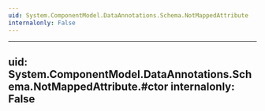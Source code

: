 ```yaml
---
uid: System.ComponentModel.DataAnnotations.Schema.NotMappedAttribute
internalonly: False
---
```


---
uid: System.ComponentModel.DataAnnotations.Schema.NotMappedAttribute.#ctor
internalonly: False
---

